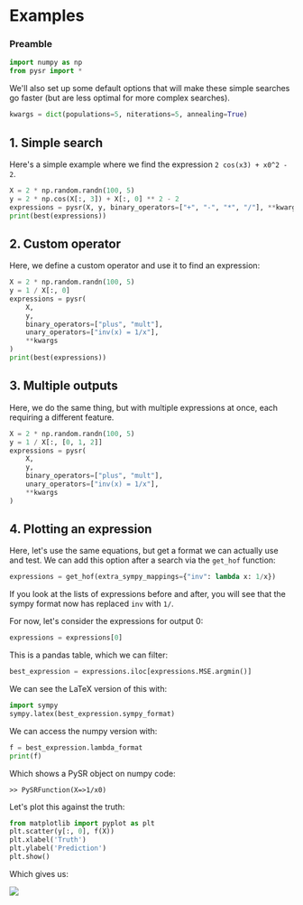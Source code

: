 # Examples

### Preamble

```python
import numpy as np
from pysr import *
```

We'll also set up some default options that will
make these simple searches go faster (but are less optimal
for more complex searches).

```python
kwargs = dict(populations=5, niterations=5, annealing=True)
```

## 1. Simple search

Here's a simple example where we 
find the expression `2 cos(x3) + x0^2 - 2`.

```python
X = 2 * np.random.randn(100, 5)
y = 2 * np.cos(X[:, 3]) + X[:, 0] ** 2 - 2
expressions = pysr(X, y, binary_operators=["+", "-", "*", "/"], **kwargs)
print(best(expressions))
```

## 2. Custom operator

Here, we define a custom operator and use it to find an expression:

```python
X = 2 * np.random.randn(100, 5)
y = 1 / X[:, 0]
expressions = pysr(
    X,
    y,
    binary_operators=["plus", "mult"],
    unary_operators=["inv(x) = 1/x"],
    **kwargs
)
print(best(expressions))
```

## 3. Multiple outputs

Here, we do the same thing, but with multiple expressions at once,
each requiring a different feature.
```python
X = 2 * np.random.randn(100, 5)
y = 1 / X[:, [0, 1, 2]]
expressions = pysr(
    X,
    y,
    binary_operators=["plus", "mult"],
    unary_operators=["inv(x) = 1/x"],
    **kwargs
)
```

## 4. Plotting an expression

Here, let's use the same equations, but get a format we can actually
use and test. We can add this option after a search via the `get_hof`
function:

```python
expressions = get_hof(extra_sympy_mappings={"inv": lambda x: 1/x})
```
If you look at the lists of expressions before and after, you will
see that the sympy format now has replaced `inv` with `1/`.

For now, let's consider the expressions for output 0:
```python
expressions = expressions[0]
```
This is a pandas table, which we can filter:
```python
best_expression = expressions.iloc[expressions.MSE.argmin()]
```
We can see the LaTeX version of this with:
```python
import sympy
sympy.latex(best_expression.sympy_format)
```

We can access the numpy version with:
```python
f = best_expression.lambda_format
print(f)
```

Which shows a PySR object on numpy code:
```
>> PySRFunction(X=>1/x0)
```

Let's plot this against the truth:
```python
from matplotlib import pyplot as plt
plt.scatter(y[:, 0], f(X))
plt.xlabel('Truth')
plt.ylabel('Prediction')
plt.show()
```
Which gives us:

![](https://github.com/MilesCranmer/PySR/raw/master/docs/images/example_plot.png)
